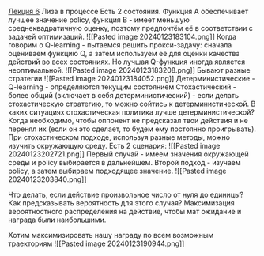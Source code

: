 [Лекция 6](https://youtu.be/s9XNphD2VBE?si=24glzfk2O3XdUfmE)
Лиза в процессе
Есть 2 состояния.
Функция А обеспечивает лучшее значение policy, функция В - имеет меньшую среднеквадратичную оценку, поэтому предпочтём её в соответствии с задачей оптимизаций.
![[Pasted image 20240123183104.png]]
Когда говорим о Q-learning - пытаемся решить прокси-задачу: сначала оцениваем функцию Q, а затем используем её для оценки качества действий во всех состояниях.
Но лучшая Q-функция иногда является неоптимальной.
![[Pasted image 20240123183208.png]]
Бывают разные стратегии
![[Pasted image 20240123184052.png]]
Детерминистические - Q-learning - определяются текущим состоянием
Стохастический - более общий (включает в себя детерминистический) - если делать стохастическую стратегию, то можно сойтись к детерминистической.
В каких ситуациях стохастическая политика лучше детерминистической?
Когда необходимо, чтобы оппонент не предсказал твои действия и не перенял их (если он это сделает, то будем ему постоянно проигрывать).
При стохастическом подходе, используя разные методы, можно изучить окружающую среду. 
Есть 2 сценария:
![[Pasted image 20240123202721.png]]
Первый случай - имеем значения окружающей среды и policy выбирается в дальнейшем.
Второй подход - изучаем policy, а затем выбираем подходящее значение.
![[Pasted image 20240123203840.png]]



Что делать, если действие произвольное число от нуля до единицы?
Как предсказывать вероятность для этого случая?
Максимизация вероятностного распределения на действие, чтобы мат ожидание и награда были наибольшими.


Хотим максимизировать нашу награду по всем возможным траекториям
![[Pasted image 20240123190944.png]]


